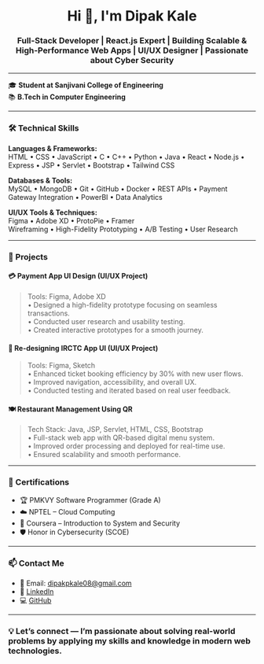 <h1 align="center">Hi 👋, I'm Dipak Kale</h1>
<h3 align="center">
Full-Stack Developer | React.js Expert | Building Scalable & High-Performance Web Apps | UI/UX Designer | Passionate about Cyber Security
</h3>

---

🎓 **Student at Sanjivani College of Engineering**  
📚 **B.Tech in Computer Engineering**

---

### 🛠️ Technical Skills

**Languages & Frameworks:**  
HTML • CSS • JavaScript • C • C++ • Python • Java • React • Node.js • Express • JSP • Servlet • Bootstrap • Tailwind CSS

**Databases & Tools:**  
MySQL • MongoDB • Git • GitHub • Docker • REST APIs • Payment Gateway Integration • PowerBI • Data Analytics

**UI/UX Tools & Techniques:**  
Figma • Adobe XD • ProtoPie • Framer  
Wireframing • High-Fidelity Prototyping • A/B Testing • User Research

---

### 📌 Projects

#### 💳 **Payment App UI Design** (UI/UX Project)
> Tools: Figma, Adobe XD  
• Designed a high-fidelity prototype focusing on seamless transactions.  
• Conducted user research and usability testing.  
• Created interactive prototypes for a smooth journey.

#### 🚉 **Re-designing IRCTC App UI** (UI/UX Project)
> Tools: Figma, Sketch  
• Enhanced ticket booking efficiency by 30% with new user flows.  
• Improved navigation, accessibility, and overall UX.  
• Conducted testing and iterated based on real user feedback.

#### 🍽️ **Restaurant Management Using QR**
> Tech Stack: Java, JSP, Servlet, HTML, CSS, Bootstrap  
• Full-stack web app with QR-based digital menu system.  
• Improved order processing and deployed for real-time use.  
• Ensured scalability and smooth performance.

---

### 🏅 Certifications

- 🏆 PMKVY Software Programmer (Grade A)  
- ☁️ NPTEL – Cloud Computing  
- 🔐 Coursera – Introduction to System and Security  
- 🛡️ Honor in Cybersecurity (SCOE)

---

### 📫 Contact Me

- 📧 Email: dipakpkale08@gmail.com  
- 💼 [LinkedIn](https://www.linkedin.com/in/dipakkale0804)  
- 💻 [GitHub](https://github.com/dipakkale0804)

---

### 💡 Let’s connect — I’m passionate about solving real-world problems by applying my skills and knowledge in modern web technologies.
